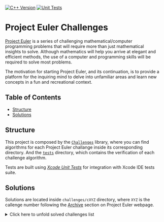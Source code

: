 [![C++ Version][cpp_badge]][cpp_link]
[![Unit Tests][unit_testing_badge]][unit_testing_link]

# Project Euler Challenges

[Project Euler](https://projecteuler.net) is a series of challenging mathematical/computer programming problems that will require more than just mathematical insights to solve.
Although mathematics will help you arrive at elegant and efficient methods, the use of a computer and programming skills will be required to solve most problems.

The motivation for starting Project Euler, and its continuation, is to provide a platform for the inquiring mind to delve
into unfamiliar areas and learn new concepts in a fun and recreational context.

## Table of Contents

- [Structure](#structure)
- [Solutions](#solutions)

## Structure

This project is composed by the [`Challenges`](challenges) library, where you can find algorithms for each Project Euler challange inside its corresponding directory. And the [`tests`](tests) directory, which contains the verification of each challenge algorithm.

Tests are built using [_Xcode Unit Tests_](https://developer.apple.com/library/archive/documentation/ToolsLanguages/Conceptual/Xcode_Overview/UnitTesting.html) for integration with Xcode IDE tests suite.

## Solutions

Solutions are located inside `challenges/cXYZ` directory, where `XYZ` is the callenge number following the [Archive](https://projecteuler.net/archives) section on Project Euler webpage.

<details>
  <summary>Click here to unfold solved challenges list</summary>

  - [Challenge 1](challenges/c0001)
  - [Challenge 2](challenges/c0002)
  - [Challenge 3](challenges/c0003)
  - [Challenge 4](challenges/c0004)
</details>

[cpp_badge]: https://img.shields.io/badge/C++-17-00599C?style=flat&logo=C%2B%2B
[cpp_link]: https://en.cppreference.com/w/cpp/17

[unit_testing_badge]: https://img.shields.io/badge/Xcode-11.4-1575F9?style=flat&logo=Xcode
[unit_testing_link]: https://developer.apple.com/library/archive/documentation/ToolsLanguages/Conceptual/Xcode_Overview/UnitTesting.html
